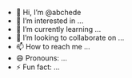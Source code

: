 - 👋 Hi, I’m @abchede
- 👀 I’m interested in ...
- 🌱 I’m currently learning ...
- 💞️ I’m looking to collaborate on ...
- 📫 How to reach me ...
- 😄 Pronouns: ...
- ⚡ Fun fact: ...

<!---
abchede/abchede is a ✨ special ✨ repository because its `README.md` (this file) appears on your GitHub profile.
You can click the Preview link to take a look at your changes.
--->
